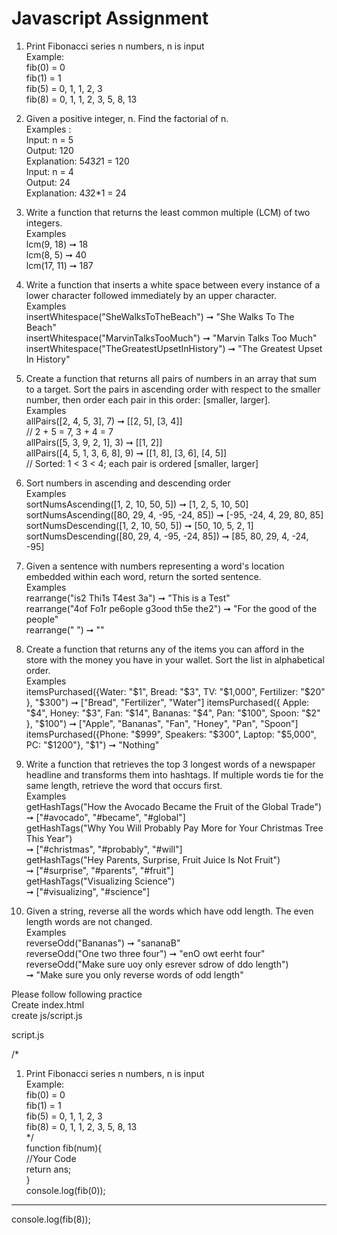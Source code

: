 # Javascript Assignment

1. Print Fibonacci series n numbers, n is input  
Example:  
fib(0) = 0  
fib(1) = 1  
fib(5) = 0, 1, 1, 2, 3  
fib(8) = 0, 1, 1, 2, 3, 5, 8, 13  

2. Given a positive integer, n. Find the factorial of n.  
Examples :  
Input: n = 5  
Output: 120  
Explanation: 5*4*3*2*1 = 120  
Input: n = 4  
Output: 24  
Explanation: 4*3*2*1 = 24   

3. Write a function that returns the least common multiple (LCM) of two integers.  
Examples  
lcm(9, 18) ➞ 18  
lcm(8, 5) ➞ 40  
lcm(17, 11) ➞ 187  

4. Write a function that inserts a white space between every instance of a lower character followed immediately by an upper character.  
Examples  
insertWhitespace("SheWalksToTheBeach") ➞ "She Walks To The Beach"  
insertWhitespace("MarvinTalksTooMuch") ➞ "Marvin Talks Too Much"  
insertWhitespace("TheGreatestUpsetInHistory") ➞ "The Greatest Upset In History"  

5. Create a function that returns all pairs of numbers in an array that sum to a target. Sort the pairs in ascending order with respect to the smaller number, then order each pair in this order: [smaller, larger].  
Examples  
allPairs([2, 4, 5, 3], 7) ➞ [[2, 5], [3, 4]]  
// 2 + 5 = 7, 3 + 4 = 7  
allPairs([5, 3, 9, 2, 1], 3) ➞ [[1, 2]]  
allPairs([4, 5, 1, 3, 6, 8], 9) ➞ [[1, 8], [3, 6], [4, 5]]  
// Sorted: 1 < 3 < 4; each pair is ordered [smaller, larger]  

6. Sort numbers in ascending and descending order  
Examples  
sortNumsAscending([1, 2, 10, 50, 5]) ➞ [1, 2, 5, 10, 50]  
sortNumsAscending([80, 29, 4, -95, -24, 85]) ➞ [-95, -24, 4, 29, 80, 85]  
sortNumsDescending([1, 2, 10, 50, 5]) ➞ [50, 10, 5, 2, 1]  
sortNumsDescending([80, 29, 4, -95, -24, 85]) ➞ [85, 80, 29, 4, -24, -95]  

7. Given a sentence with numbers representing a word's location embedded within each word, return the sorted sentence.  
Examples  
rearrange("is2 Thi1s T4est 3a") ➞ "This is a Test"  
rearrange("4of Fo1r pe6ople g3ood th5e the2") ➞ "For the good of the people"  
rearrange(" ") ➞ ""  

8. Create a function that returns any of the items you can afford in the store with the money you have in your wallet. Sort the list in alphabetical order.   
Examples  
itemsPurchased({Water: "$1", Bread: "$3", TV: "$1,000", Fertilizer: "$20" }, "$300") ➞ ["Bread", "Fertilizer", "Water"]  
itemsPurchased({ Apple: "$4", Honey: "$3", Fan: "$14", Bananas: "$4", Pan: "$100", Spoon: "$2"  }, "$100") ➞ ["Apple", "Bananas", "Fan", "Honey", "Pan", "Spoon"]  
itemsPurchased({Phone: "$999", Speakers: "$300", Laptop: "$5,000", PC: "$1200"}, "$1") ➞ "Nothing"  

9. Write a function that retrieves the top 3 longest words of a newspaper headline and transforms them into hashtags. If multiple words tie for the same length, retrieve the word that occurs first.  
Examples  
getHashTags("How the Avocado Became the Fruit of the Global Trade")  
➞ ["#avocado", "#became", "#global"]  
getHashTags("Why You Will Probably Pay More for Your Christmas Tree This Year")  
➞ ["#christmas", "#probably", "#will"]  
getHashTags("Hey Parents, Surprise, Fruit Juice Is Not Fruit")  
➞ ["#surprise", "#parents", "#fruit"]  
getHashTags("Visualizing Science")  
➞ ["#visualizing", "#science"]  

10. Given a string, reverse all the words which have odd length. The even length words are not changed.  
Examples  
reverseOdd("Bananas") ➞ "sananaB"  
reverseOdd("One two three four") ➞ "enO owt eerht four"  
reverseOdd("Make sure uoy only esrever sdrow of ddo length")  
➞ "Make sure you only reverse words of odd length"  


Please follow following practice  
Create index.html  
create js/script.js  

script.js  

/*  
1. Print Fibonacci series n numbers, n is input  
Example:   
fib(0) = 0  
fib(1) = 1  
fib(5) = 0, 1, 1, 2, 3  
fib(8) = 0, 1, 1, 2, 3, 5, 8, 13  
*/  
function fib(num){  
//Your Code  
  return ans;  
}  
console.log(fib(0));  
---  
console.log(fib(8));  
